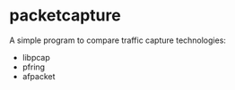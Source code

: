 # packetcapture
A simple program to compare traffic capture technologies: 
* libpcap
* pfring
* afpacket
